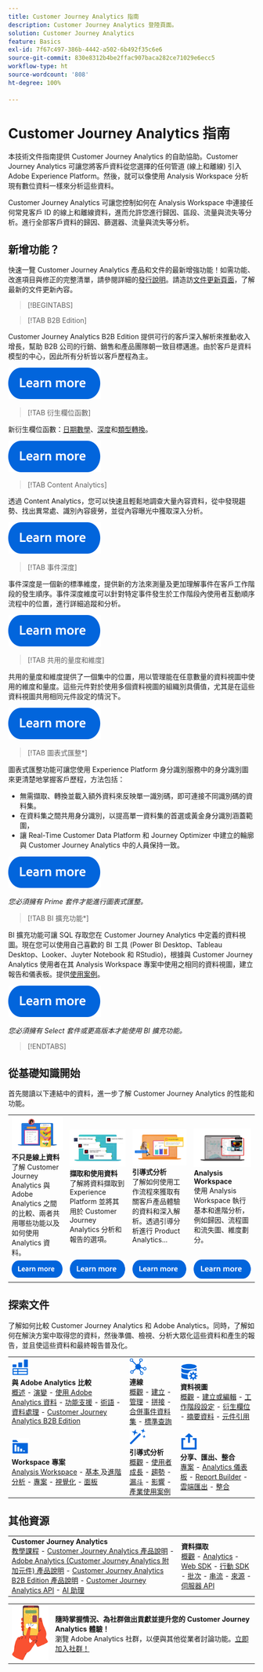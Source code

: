 ```yaml
---
title: Customer Journey Analytics 指南
description: Customer Journey Analytics 登陸頁面。
solution: Customer Journey Analytics
feature: Basics
exl-id: 7f67c497-386b-4442-a502-6b492f35c6e6
source-git-commit: 830e8312b4be2ffac907baca282ce71029e6ecc5
workflow-type: ht
source-wordcount: '808'
ht-degree: 100%

---
```


# Customer Journey Analytics 指南

本技術文件指南提供 Customer Journey Analytics 的自助協助。Customer Journey Analytics 可讓您將客戶資料從您選擇的任何管道 (線上和離線) 引入 Adob&#x200B;&#x200B;e Experience Platform。然後，就可以像使用 Analysis Workspace 分析現有數位資料一樣來分析這些資料。

Customer Journey Analytics 可讓您控制如何在 Analysis Workspace 中連接任何常見客戶 ID 的線上和離線資料，進而允許您進行歸因、區段、流量與流失等分析。進行全部客戶資料的歸因、篩選器、流量與流失等分析。

## 新增功能？

快速一覽 Customer Journey Analytics 產品和文件的最新增強功能！如需功能、改進項目與修正的完整清單，請參閱詳細的[發行說明](../release-notes/latest.md)。請造訪[文件更新頁面](../release-notes/doc-changes.md)，了解最新的文件更新內容。

>[!BEGINTABS]

>[!TAB B2B Edition]

Customer Journey Analytics B2B Edition 提供可行的客戶深入解析來推動收入增長，幫助 B2B 公司的行銷、銷售和產品團隊朝一致目標邁進。由於客戶是資料模型的中心，因此所有分析皆以客戶歷程為主。

[![影像](assets/learn-more-button.svg)](/help/getting-started/cja-b2b-edition.md)

>[!TAB 衍生欄位函數]

新衍生欄位函數：[日期數學](/help/data-views/derived-fields/derived-fields.md#date-math)、[深度](/help/data-views/derived-fields/derived-fields.md#depth)和[類型轉換](/help/data-views/derived-fields/derived-fields.md#typecast)。

[![影像](assets/learn-more-button.svg)](/help/data-views/derived-fields/derived-fields.md)

>[!TAB Content Analytics]

透過 Content Analytics，您可以快速且輕鬆地調查大量內容資料，從中發現趨勢、找出異常處、識別內容疲勞，並從內容曝光中獲取深入分析。

[![影像](assets/learn-more-button.svg)](/help/content-analytics/content-analytics.md)

>[!TAB 事件深度]

事件深度是一個新的標準維度，提供新的方法來測量及更加理解事件在客戶工作階段的發生順序。事件深度維度可以針對特定事件發生於工作階段內使用者互動順序流程中的位置，進行詳細追蹤和分析。

[![影像](assets/learn-more-button.svg)](/help/components/dimensions/overview.md#standard-dimensions)


>[!TAB 共用的量度和維度]

共用的量度和維度提供了一個集中的位置，用以管理能在任意數量的資料視圖中使用的維度和量度。這些元件對於使用多個資料視圖的組織別具價值，尤其是在這些資料視圖共用相同元件設定的情況下。

[![影像](assets/learn-more-button.svg)](/help/data-views/shared-metrics-dimensions/smd-overview.md)


<!--
>[!TAB AI Assistant] 

AI Assistant is a conversational experience that allows practitioners to perform tasks at a fast pace - whether its understanding concepts, troubleshooting problems, or searching through information. It also allows non-experts to perform expert tasks and increases the overall quality of work.

[![image](assets/learn-more-button.svg)](/help/ai-assistant.md)


>[!TAB Guided Analysis] 

Guided Analysis is now available directly from within Analysis Workspace, enabling users to create dashboards with comprehensive insights from panels, visualizations, and guided analyses.

[![image](assets/learn-more-button.svg)](/help/guided-analysis/overview.md)



>[!TAB Intelligent captions v2] 

Intelligent captions are now supported, with additional interface improvements, for [Line](/help/analysis-workspace/visualizations/line.md) (including multi-line), [Bar](/help/analysis-workspace/visualizations/bar.md), [Horizontal bar](/help/analysis-workspace/visualizations/horizontal-bar.md), [Area](/help/analysis-workspace/visualizations/area.md) (including multiple Area lines), [Donut](/help/analysis-workspace/visualizations/donut.md), [Fallout](/help/analysis-workspace/visualizations/fallout/fallout-flow.md), and [Flow](/help/analysis-workspace/visualizations/c-flow/flow.md) visualizations.

[![image](assets/learn-more-button.svg)](/help/components/c-intelligent-alerts/intelligent-alerts.md)


>[!TAB Alerts] 

Alerts allow you to be notified based on changed percentages or specific data points. You can preview how often an alert will trigger, send alerts by email or SMS, create stacked alerts, and more.

[![image](assets/learn-more-button.svg)](/help/components/c-intelligent-alerts/intelligent-alerts.md)


>[!TAB Summary data] 

Allows you to bring in time-series data that does not have a person ID. This time-series data can be used to support various use cases, such as 

- Presenting high-level performance indicators as part of or next to event-level data. 
- Uploading targets or goals at an hourly or daily basis, then positioning these targets or goals against event-level metrics. 

[![image](assets/learn-more-button.svg)](/help/data-views/summary-data.md)

-->

>[!TAB 圖表式匯整*]

圖表式匯整功能可讓您使用 Experience Platform 身分識別服務中的身分識別圖來更清楚地掌握客戶歷程，方法包括： <ul><li>無需擷取、轉換並載入額外資料來反映單一識別碼，即可連接不同識別碼的資料集。</li> <li>在資料集之間共用身分識別，以提高單一資料集的首選或黃金身分識別涵蓋範圍，</li><li>讓 Real-Time Customer Data Platform 和 Journey Optimizer 中建立的輪廓與 Customer Journey Analytics 中的人員保持一致。</li></ul>

[![影像](assets/learn-more-button.svg)](/help/stitching/overview.md#graph-based-stitching)

*_您必須擁有 Prime 套件才能進行圖表式匯整。_*

>[!TAB BI 擴充功能*]

BI 擴充功能可讓 SQL 存取您在 Customer Journey Analytics 中定義的資料視圖。現在您可以使用自己喜歡的 BI 工具 (Power BI Desktop、Tableau Desktop、Looker、Juyter Notebook 和 RStudio)，根據與 Customer Journey Analytics 使用者在其 Analysis Workspace 專案中使用之相同的資料視圖，建立報告和儀表板。提供[使用案例](/help/use-cases/data-views/bi-extension-usecases.md)。

[![影像](assets/learn-more-button.svg)](/help/data-views/bi-extension.md)

*_您必須擁有 Select 套件或更高版本才能使用 BI 擴充功能。_*


>[!ENDTABS]

## 從基礎知識開始

首先閱讀以下連結中的資料，進一步了解 Customer Journey Analytics 的性能和功能。

<table style="table-layout:fixed">
  <tr style="border: 0;">
    <td>
    <a href="/help/getting-started/aa-vs-cja/overview.md"><img src="./assets/aa-vs-cja.png"></a>
    <div><strong>不只是線上資料</strong><br/>了解 Customer Journey Analytics 與 Adob​​e Analytics 之間的比較、兩者共用哪些功能以及如何使用 Analytics 資料。</div>
    </td>
    <td>
    <a href="/help/data-ingestion/data-ingestion.md"><img src="./assets/data-ingestion.png"></a>
    <div><strong>擷取和使用資料</strong><br/>了解將資料擷取到 Experience Platform 並將其用於 Customer Journey Analytics 分析和報告的選項。</div>
    </td>
    <td>
    <a href="/help/guided-analysis/overview.md"><img src="./assets/product-analytics.png"></a>
    <div><strong>引導式分析</strong><br/>了解如何使用工作流程來獲取有關客戶產品體驗的資料和深入解析。透過引導分析進行 Product Analytics...
    </div>
    </td>
    <td>
    <a href="/help/analysis-workspace/home.md"><img src="./assets/workspace.png"></a>
    <div><strong>Analysis Workspace</strong><br/>使用 Analysis Workspace 執行基本和進階分析，例如歸因、流程圖和流失圖、維度劃分。</div>
    </td>
  </tr>
  <tr style="border: 0;">
    <td align="center"><a href="/help/getting-started/aa-vs-cja/overview.md"><img src="./assets/learn-more-button.svg"></a></td>
    <td align="center"><a href="/help/data-ingestion/data-ingestion.md"><img src="./assets/learn-more-button.svg"></a></td>
    <td align="center"><a href="/help/guided-analysis/overview.md"><img src="./assets/learn-more-button.svg"></a></td>
    <td align="center"><a href="/help/analysis-workspace/home.md"><img src="./assets/learn-more-button.svg"></a></td>
    </tr>
</table>


## 探索文件

了解如何比較 Customer Journey Analytics 和 Adobe Analytics。同時，了解如何在解決方案中取得您的資料，然後準備、檢視、分析大眾化這些資料和產生的報告，並且使這些資料和最終報告普及化。

<table style="table-layout:fixed">
  <tr style="border: 0;">
    <td>
      <img src="./assets/analytics.svg" width="35px"><br/>
      <strong>與 Adobe Analytics 比較</strong><br/><a href="/help/getting-started/aa-vs-cja/overview.md">概述</a> - <a href="/help/getting-started/aa-to-cja.md">演變</a> - <a href="/help/getting-started/aa-vs-cja/aa-data-in-cja.md">使用 Adobe Analytics 資料</a> - <a href="/help/getting-started/aa-vs-cja/cja-aa.md">功能支援</a> - <a href="/help/getting-started/aa-vs-cja/terminology.md">術語</a> - <a href="/help/getting-started/aa-vs-cja/data-processing-comparisons.md">資料處理</a> - <a href="/help/getting-started/cja-b2b-edition.md">Customer Journey Analytics B2B Edition</a>
    </td>
    <td>
      <img src="./assets/connections.svg" width="35px"><br/>
      <strong>連線</strong><br/><a href="/help/connections/overview.md">概觀</a> - <a href="/help/connections/create-connection.md">建立</a> - <a href="/help/connections/manage-connections.md">管理</a> - <a href="/help/stitching/overview.md">拼接</a> - <a href="/help/connections/combined-dataset.md">合併事件資料集</a> - <a href="/help/connections/standard-lookups.md">標準查詢</a>
    </td>
     <td>
      <img src="./assets/dataviews.svg" width="35px"><br/>
      <strong>資料視圖</strong><br/><a href="/help/data-views/data-views.md">概觀</a> - <a href="/help/data-views/create-dataview.md">建立或編輯</a> - <a href="/help/data-views/session-settings.md">工作階段設定</a> - <a href="/help/data-views/derived-fields/derived-fields.md">衍生欄位</a> - <a href="/help/data-views/summary-data.md">摘要資料</a> - <a href="/help/data-views/component-reference.md">元件引用</a>
    </td>

</tr>
  <tr style="border: 0;">
    <td>
      <img src="./assets/workspace.svg" width="35px"><br/>
      <strong>Workspace 專案</strong><br/><a href="/help/analysis-workspace/home.md">Analysis Workspace</a> - <a href="/help/analysis-workspace/perform-basic-analysis.md">基本 </a>及<a href="/help/analysis-workspace/perform-adv-analysis.md">進階分析</a> - <a href="/help/analysis-workspace/build-workspace-project/freeform-overview.md">專案</a> - <a href="/help/analysis-workspace/visualizations/freeform-analysis-visualizations.md">視覺化</a> - <a href="/help/analysis-workspace/c-panels/freeform-panel.md">面板</a>
    </td>
    <td>
      <img src="./assets/guided-analysis.svg" width="35px"><br/>
      <strong>引導式分析</strong><br/><a href="/help/guided-analysis/overview.md">概觀</a> - <a href="/help/guided-analysis/types/active-growth.md">使用者成長</a> - <a href="/help/guided-analysis/types/trends.md">趨勢</a>  - <a href="/help/guided-analysis/types/funnel.md">漏斗</a> - <a href="/help/guided-analysis/types/release-impact.md">影響</a> - <a href="/help/guided-analysis/industry-use-cases.md">產業使用案例</a>
    </td>
    <td>
      <img src="./assets/share.svg" width="35px"><br/>
      <strong>分享、匯出、整合</strong><br/><a href="/help/analysis-workspace/curate-share/share-projects.md">專案</a> - <a href="/help/mobile-app/home.md">Analytics 儀表板</a> - <a href="/help/report-builder/rb-overview.md">Report Builder</a>  - <a href="/help/components/exports/manage-exports.md">雲端匯出</a> - <a href="/help/integrations/overview.md">整合</a>
    </td>
  </tr>
</table>

## 其他資源

<table style="table-layout:fixed"><tr style="border: 0;">
<td><strong>Customer Journey Analytics</strong><br/>
<a href="https://experienceleague.adobe.com/zh-hant/docs/customer-journey-analytics-learn/tutorials/overview" target="_blank">教學課程</a> - <a href="https://helpx.adobe.com/tw/legal/product-descriptions/customer-journey-analytics.html" target="_blank">Customer Journey Analytics 產品說明</a> - <a href="https://helpx.adobe.com/tw/legal/product-descriptions/adobe-analytics-addon-customer-journey-analytics.html" target="_blank">Adobe Analytics (Customer Journey Analytics 附加元件) 產品說明</a> - <a href="https://helpx.adobe.com/tw/legal/product-descriptions/customer-journey-analytics-b2b.html" target="_blank">Customer Journey Analytics B2B Edition 產品說明</a> - <a href="https://developer.adobe.com/cja-apis/docs/" target="_blank">Customer Journey Analytics API</a> - <a href="/help/ai-assistant.md">AI 助理</a>
</td>
<td><strong>資料擷取</strong><br/><a href="/help/data-ingestion/data-ingestion.md">概觀</a> - <a href="/help/data-ingestion/analytics.md">Analytics</a> - <a href="/help/data-ingestion/aepwebsdk.md">Web SDK</a>  - <a href="/help/data-ingestion/aepmobilesdk.md">行動 SDK</a> - <a href="/help/data-ingestion/batch.md">批次</a> - <a href="/help/data-ingestion/streaming.md">串流</a> -  <a href="/help/data-ingestion/sources.md">來源</a> - <a href="/help/data-ingestion/serverapi.md">伺服器 API</a>
</td>
</tr>
</table>


<table style="table-layout:auto" class="tablelayout-is-fixed"><tbody><tr style="border: 0;"><td><img src="./assets/newsletter.png"></td><td>
<b>隨時掌握情況、為社群做出貢獻並提升您的 Customer Journey Analytics 體驗！</b><br>瀏覽 Adob​​e Analytics 社群，以便與其他從業者討論功能。<a href="https://experienceleaguecommunities.adobe.com/t5/adobe-analytics/ct-p/adobe-analytics-community">立即加入社群！</a></td></tr></tbody></table>
